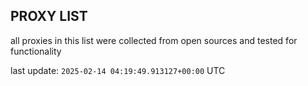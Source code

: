 ## PROXY LIST

all proxies in this list were collected from open sources and tested for functionality

last update: `2025-02-14 04:19:49.913127+00:00` UTC